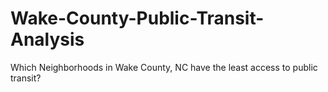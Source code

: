 # Wake-County-Public-Transit-Analysis
Which Neighborhoods in Wake County, NC have the least access to public transit?
